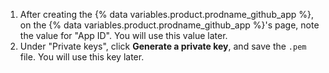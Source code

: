 1. After creating the {% data variables.product.prodname_github_app %}, on the {% data variables.product.prodname_github_app %}'s page, note the value for "App ID". You will use this value later.
1. Under "Private keys", click **Generate a private key**, and save the `.pem` file. You will use this key later.
